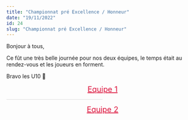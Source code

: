 ```yaml
---
title: "Championnat pré Excellence / Honneur"
date: "19/11/2022"
id: 24
slug: "Championnat pré Excellence / Honneur"
---
```


Bonjour à tous,

Ce fût une très belle journée pour nos deux équipes, le temps était au rendez-vous et les joueurs en forment.

Bravo les U10 👏

<div>
  <span style="color:crimson;font-size:20px;text-align:center;display:block;"><u>Equipe 1</u></span>
  <p align="center">
    <nuxt-img src="/images_blog/191122_lesLices_equipe1.png" format="webp" sizes="sm:290px lg:400px" alt="championnat 2022-2023" />
  </p>
  <hr style="width: 50%;border:none;background-color: #dadada;height:1px">
  
  <span style="color:crimson;font-size:20px;text-align:center;display:block;"><u>Equipe 2</u></span>
  <p align="center">
    <nuxt-img src="/images_blog/191122_laFarlede_equipe2.png" format="webp" sizes="sm:290px lg:400px" alt="championnat 2022-2023" />
  </p>
 
</div>